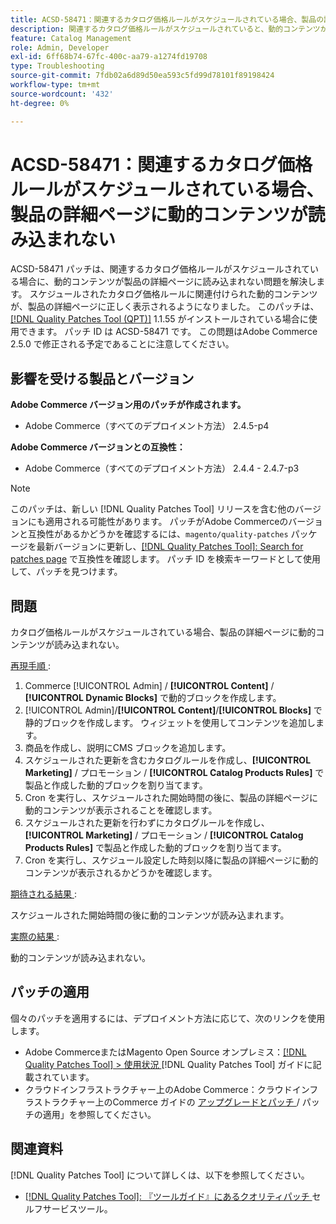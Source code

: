 ```yaml
---
title: ACSD-58471：関連するカタログ価格ルールがスケジュールされている場合、製品の詳細ページに動的コンテンツが読み込まれない
description: 関連するカタログ価格ルールがスケジュールされていると、動的コンテンツが商品の詳細ページに読み込めないAdobe Commerceの問題を修正するために、ACSD-58471 パッチを適用してください。
feature: Catalog Management
role: Admin, Developer
exl-id: 6ff68b74-67fc-400c-aa79-a1274fd19708
type: Troubleshooting
source-git-commit: 7fdb02a6d89d50ea593c5fd99d78101f89198424
workflow-type: tm+mt
source-wordcount: '432'
ht-degree: 0%

---
```


# ACSD-58471：関連するカタログ価格ルールがスケジュールされている場合、製品の詳細ページに動的コンテンツが読み込まれない

ACSD-58471 パッチは、関連するカタログ価格ルールがスケジュールされている場合に、動的コンテンツが製品の詳細ページに読み込まれない問題を解決します。 スケジュールされたカタログ価格ルールに関連付けられた動的コンテンツが、製品の詳細ページに正しく表示されるようになりました。 このパッチは、[[!DNL Quality Patches Tool (QPT)]](/help/tools/quality-patches-tool/quality-patches-tool-to-self-serve-quality-patches.md) 1.1.55 がインストールされている場合に使用できます。 パッチ ID は ACSD-58471 です。 この問題はAdobe Commerce 2.5.0 で修正される予定であることに注意してください。

## 影響を受ける製品とバージョン

**Adobe Commerce バージョン用のパッチが作成されます。**
* Adobe Commerce（すべてのデプロイメント方法） 2.4.5-p4

**Adobe Commerce バージョンとの互換性：**
* Adobe Commerce（すべてのデプロイメント方法） 2.4.4 - 2.4.7-p3

>[!NOTE]
>
>このパッチは、新しい [!DNL Quality Patches Tool] リリースを含む他のバージョンにも適用される可能性があります。 パッチがAdobe Commerceのバージョンと互換性があるかどうかを確認するには、`magento/quality-patches` パッケージを最新バージョンに更新し、[[!DNL Quality Patches Tool]: Search for patches page](https://experienceleague.adobe.com/tools/commerce-quality-patches/index.html) で互換性を確認します。 パッチ ID を検索キーワードとして使用して、パッチを見つけます。

## 問題

カタログ価格ルールがスケジュールされている場合、製品の詳細ページに動的コンテンツが読み込まれない。

<u> 再現手順 </u>:

1. Commerce [!UICONTROL Admin] / **[!UICONTROL Content]** / **[!UICONTROL Dynamic Blocks]** で動的ブロックを作成します。
1. [!UICONTROL Admin]/**[!UICONTROL Content]**/**[!UICONTROL Blocks]** で静的ブロックを作成します。 ウィジェットを使用してコンテンツを追加します。
1. 商品を作成し、説明にCMS ブロックを追加します。
1. スケジュールされた更新を含むカタログルールを作成し、**[!UICONTROL Marketing]** / プロモーション / **[!UICONTROL Catalog Products Rules]** で製品と作成した動的ブロックを割り当てます。
1. Cron を実行し、スケジュールされた開始時間の後に、製品の詳細ページに動的コンテンツが表示されることを確認します。
1. スケジュールされた更新を行わずにカタログルールを作成し、**[!UICONTROL Marketing]** / プロモーション / **[!UICONTROL Catalog Products Rules]** で製品と作成した動的ブロックを割り当てます。
1. Cron を実行し、スケジュール設定した時刻以降に製品の詳細ページに動的コンテンツが表示されるかどうかを確認します。


<u> 期待される結果 </u>:

スケジュールされた開始時間の後に動的コンテンツが読み込まれます。

<u> 実際の結果 </u>:

動的コンテンツが読み込まれない。

## パッチの適用

個々のパッチを適用するには、デプロイメント方法に応じて、次のリンクを使用します。

* Adobe CommerceまたはMagento Open Source オンプレミス：[[!DNL Quality Patches Tool] > 使用状況 ](/help/tools/quality-patches-tool/usage.md) [!DNL Quality Patches Tool] ガイドに記載されています。
* クラウドインフラストラクチャー上のAdobe Commerce：クラウドインフラストラクチャー上のCommerce ガイドの [ アップグレードとパッチ ](https://experienceleague.adobe.com/docs/commerce-cloud-service/user-guide/develop/upgrade/apply-patches.html)/ パッチの適用」を参照してください。


## 関連資料

[!DNL Quality Patches Tool] について詳しくは、以下を参照してください。

* [[!DNL Quality Patches Tool]: 『ツールガイド』にあるクオリティパッチ ](/help/tools/quality-patches-tool/quality-patches-tool-to-self-serve-quality-patches.md) セルフサービスツール。
